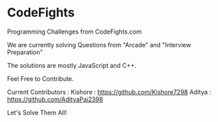 # CodeFights
Programming Challenges from CodeFights.com

We are currently solving Questions from "Arcade" and "Interview Preparation"

The solutions are mostly JavaScript and C++.

Feel Free to Contribute.

Current Contributors : 
Kishore : https://github.com/Kishore7298
Aditya : https://github.com/AdityaPai2398

Let's Solve Them All!
